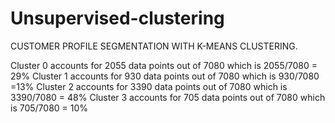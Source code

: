 # Unsupervised-clustering

CUSTOMER PROFILE SEGMENTATION WITH K-MEANS CLUSTERING.

Cluster 0 accounts for 2055 data points out of 7080 which is 2055/7080 = 29%
Cluster 1 accounts for 930 data points out of 7080 which is 930/7080 =13%
Cluster 2 accounts for 3390 data points out of 7080 which is 3390/7080 = 48%
Cluster 3 accounts for 705 data points out of 7080 which is 705/7080 = 10%


